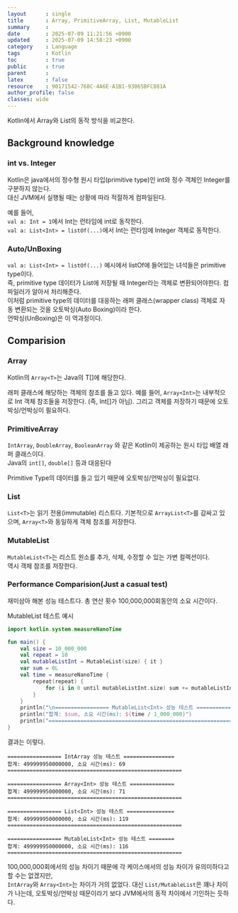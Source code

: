 ```yaml
---
layout      : single
title       : Array, PrimitiveArray, List, MutableList
summary     : 
date        : 2025-07-09 11:21:56 +0900
updated     : 2025-07-09 14:58:23 +0900
category    : Language
tags        : Kotlin
toc         : true
public      : true
parent      : 
latex       : false
resource    : 90171542-768C-4A6E-A1B1-93065BFC881A
author_profile: false
classes: wide
---
```


Kotlin에서 Array와 List의 동작 방식을 비교한다.  

## Background knowledge
### int vs. Integer
Kotlin은 java에서의 정수형 원시 타입(primitive type)인 int와 정수 객체인 Integer를 구분하지 않는다.  
대신 JVM에서 실행될 때는 상황에 따라 적절하게 컴파일된다.  

예를 들어,  
`val a: Int = 1`에서 Int는 런타임에 int로 동작한다.  
`val a: List<Int> = listOf(...)`에서 Int는 런타임에 Integer 객체로 동작한다.  

### Auto/UnBoxing
`val a: List<Int> = listOf(...)` 예시에서 listOf에 들어있는 녀석들은 primitive type이다.  
즉, primitive type 데이터가 List에 저장될 때 Integer라는 객체로 변환되어야한다. 컴파일러가 알아서 처리해준다.  
이처럼 primitive type의 데이터를 대응하는 래퍼 클래스(wrapper class) 객체로 자동 변환되는 것을 오토박싱(Auto Boxing)이라 한다.  
언박싱(UnBoxing)은 이 역과정이다.


## Comparision
### Array<T>
Kotlin의 `Array<T>`는 Java의 T[]에 해당한다.


래퍼 클래스에 해당하는 객체의 참조를 들고 있다. 예를 들어, `Array<Int>`는 내부적으로 Int 객체 참조들을 저장한다. (즉, Int[]가 아님).
그리고 객체를 저장하기 때문에 오토박싱/언박싱이 필요하다.  

### PrimitiveArray
`IntArray`, `DoubleArray`, `BooleanArray` 와 같은 Kotlin이 제공하는 원시 타입 배열 래퍼 클래스이다.  
Java의 `int[]`, `double[]` 등과 대응된다

Primitive Type의 데이터를 들고 있기 때문에 오토박싱/언박싱이 필요없다.  
   

### List<T>
`List<T>`는 읽기 전용(immutable) 리스트다.
기본적으로 `ArrayList<T>`를 감싸고 있으며, `Array<T>`와 동일하게 객체 참조를 저장한다.

### MutableList<T>
`MutableList<T>`는 리스트 원소를 추가, 삭제, 수정할 수 있는 가변 컬렉션이다.  
역시 객체 참조를 저장한다.


### Performance Comparision(Just a casual test)
재미삼아 해본 성능 테스트다. 
총 연산 횟수 100,000,000회동안의 소요 시간이다.  

MutableList 테스트 예시
```kotlin
import kotlin.system.measureNanoTime

fun main() {
    val size = 10_000_000
    val repeat = 10
    val mutableListInt = MutableList(size) { it }
    var sum = 0L
    val time = measureNanoTime {
        repeat(repeat) {
            for (i in 0 until mutableListInt.size) sum += mutableListInt[i]
        }
    }
    println("\n================= MutableList<Int> 성능 테스트 =================")
    println("합계: $sum, 소요 시간(ms): ${time / 1_000_000}")
    println("============================================================\n")
} 
```

결과는 이렇다.
```
================= IntArray 성능 테스트 ================
합계: 499999950000000, 소요 시간(ms): 69
=======================================================

================= Array<Int> 성능 테스트 ==============
합계: 499999950000000, 소요 시간(ms): 71
=======================================================

================= List<Int> 성능 테스트 ===============
합계: 499999950000000, 소요 시간(ms): 119
=======================================================

================= MutableList<Int> 성능 테스트 ========
합계: 499999950000000, 소요 시간(ms): 116
=======================================================
```

100,000,000회에서의 성능 차이기 때문에 각 케이스에서의 성능 차이가 유의미하다고 할 수는 없겠지만,   
`IntArray`와 `Array<Int>`는 차이가 거의 없었다.
대신 `List/MutableList`은 꽤나 차이가 나는데, 오토박싱/언박싱 때문이라기 보다 JVM에서의 동작 차이에서 기인하는 듯하다.  

